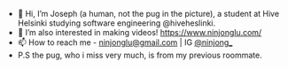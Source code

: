 - 👋 Hi, I’m Joseph (a human, not the pug in the picture), a student at Hive Helsinki studying software engineering @hiveheslinki.
- 👀 I’m also interested in making videos! https://www.ninjonglu.com/
- 📫 How to reach me - ninjonglu@gmail.com | IG [@ninjong_](https://www.instagram.com/ninjong_/)
- P.S the pug, who i miss very much, is from my previous roommate.
<!---
quietmid/quietmid is a ✨ special ✨ repository because its `README.md` (this file) appears on your GitHub profile.
You can click the Preview link to take a look at your changes.
--->

